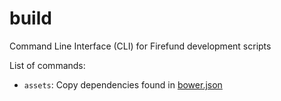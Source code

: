 # build
Command Line Interface (CLI) for Firefund development scripts

List of commands:

- `assets`: Copy dependencies found in [bower.json](http://bower.io/docs/creating-packages/#bowerjson)
